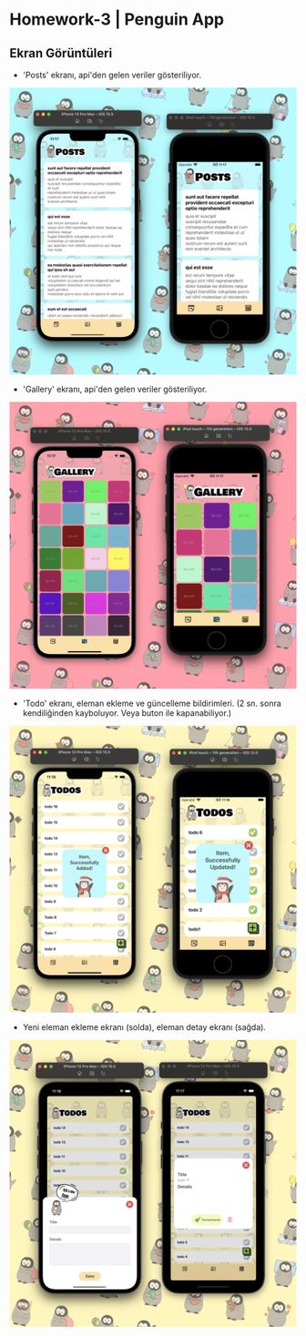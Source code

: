 # Homework-3 | Penguin App


## Ekran Görüntüleri
- 'Posts' ekranı, api'den gelen veriler gösteriliyor.
<img src="https://github.com/FMSS-IOS-Patika-Bootcamp/homework-3-sametkoyuncu/blob/main/screenshots/blue%20phone%20bg.png" />

- 'Gallery' ekranı, api'den gelen veriler gösteriliyor.
<img src="https://github.com/FMSS-IOS-Patika-Bootcamp/homework-3-sametkoyuncu/blob/main/screenshots/pink%20phone%20bg.png" />

- 'Todo' ekranı, eleman ekleme ve güncelleme bildirimleri. (2 sn. sonra kendiliğinden kayboluyor. Veya buton ile kapanabiliyor.)
<img src="https://github.com/FMSS-IOS-Patika-Bootcamp/homework-3-sametkoyuncu/blob/main/screenshots/yellow%20phone%20bg%201.png" />

- Yeni eleman ekleme ekranı (solda), eleman detay ekranı (sağda).
<img src="https://github.com/FMSS-IOS-Patika-Bootcamp/homework-3-sametkoyuncu/blob/main/screenshots/yellow%20phone%20bg%202.png" />
